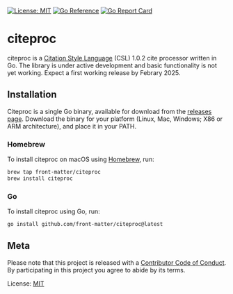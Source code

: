 [![License: MIT](https://img.shields.io/badge/License-MIT-yellow.svg)](https://opensource.org/licenses/MIT)
[![Go Reference](https://pkg.go.dev/badge/github.com/front-matter/citeproc.svg)](https://pkg.go.dev/github.com/front-matter/citeproc)
[![Go Report Card](https://goreportcard.com/badge/github.com/front-matter/citeproc)](https://goreportcard.com/report/github.com/front-matter/citeproc)

# citeproc

citeproc is a [Citation Style Language](http://citationstyles.org/) (CSL) 1.0.2 cite processor written in Go. The library is under active development and basic functionality is not yet working. Expect a first working release by Febrary 2025.

## Installation

Citeproc is a single Go binary, available for download from the [releases page](https://github.com/front-matter/citeproc/releases). Download the binary for your platform (Linux, Mac, Windows; X86 or ARM architecture), and place it in your PATH.

### Homebrew

To install citeproc on macOS using [Homebrew](https://brew.sh/), run:

```bash
brew tap front-matter/citeproc
brew install citeproc
```

### Go

To install citeproc using Go, run:

```bash
go install github.com/front-matter/citeproc@latest
```

## Meta

Please note that this project is released with a [Contributor Code of Conduct](https://github.com/front-matter/citeproc/blob/main/CODE_OF_CONDUCT.md). By participating in this project you agree to abide by its terms.  

License: [MIT](https://github.com/front-matter/citeproc/blob/main/LICENSE)
